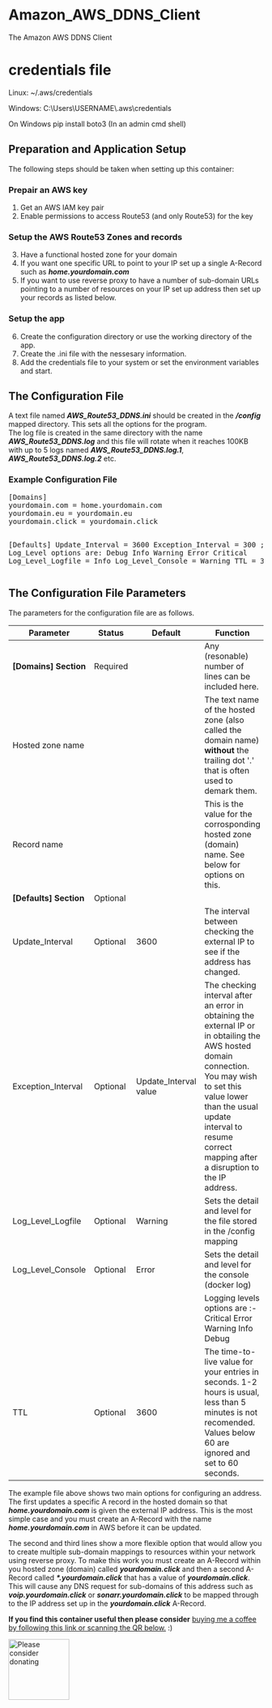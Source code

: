 # Amazon_AWS_DDNS_Client
The Amazon AWS DDNS Client

# credentials file
Linux:
    ~/.aws/credentials

Windows:
    C:\Users\USERNAME\\.aws\credentials

On Windows
pip install boto3
(In an admin cmd shell)

<h2>Preparation and Application Setup</h2>
<p>
The following steps should be taken when setting up this container:<br>
<h3>Prepair an AWS key</h3>
<ol>
  <li>Get an AWS IAM key pair</li>
  <li>Enable permissions to access Route53 (and only Route53) for the key</li>
</ol>

<h3>Setup the AWS Route53 Zones and records</h3>
<ol start="3">
  <li>Have a functional hosted zone for your domain</li>
  <li>If you want one specific URL to point to your IP set up a single A-Record such as <b><i>home.yourdomain.com</b></i></li>
  <li>If you want to use reverse proxy to have a number of sub-domain URLs pointing to a number of resources on your IP set up address then set up your records as listed below.</li>
</ol>

<h3>Setup the app</h3>
<ol start="6">
  <li>Create the configuration directory or use the working directory of the app.</li>
  <li>Create the .ini file with the nessesary information.</li>
  <li>Add the credentials file to your system or set the environment variables and start.</li>
</ol>
</p>

<h2>The Configuration File</h2>
<p>
A text file named <b><i>AWS_Route53_DDNS.ini</b></i> should be created in the <b><i>/config</b></i> mapped directory. This sets all the options for the program.<br>
The log file is created in the same directory with the name <b><i>AWS_Route53_DDNS.log</b></i> and this file will rotate when it reaches 100KB with up to 5 logs named <b><i>AWS_Route53_DDNS.log.1</b></i>, <b><i>AWS_Route53_DDNS.log.2</b></i> etc. 
</p>

<h3>Example Configuration File</h3>
<tt><pre>
[Domains]
yourdomain.com = home.yourdomain.com
yourdomain.eu = yourdomain.eu
yourdomain.click = yourdomain.click

[Defaults]
Update_Interval = 3600
Exception_Interval = 300
; Log_Level options are: Debug Info Warning Error Critical
Log_Level_Logfile = Info 
Log_Level_Console = Warning 
TTL = 3211
</tt></pre>

<h2>The Configuration File Parameters</h2>
<p>
The parameters for the configuration file are as follows.
<br>
<table>
<thead>
<tr><th align="center">Parameter</th>
<th>Status</th>
<th>Default</th>
<th>Function</th>
</tr>
</thead>
<tbody><tr>
<tr>
<tr>
<td align="left"><b>[Domains] Section</b></td>
<td>Required</td>
<td></td>
<td>Any (resonable) number of lines can be included here.</td>
</tr>
<tr>
<td align="left">Hosted zone name</td>
<td></td>
<td></td>
<td>The text name of the hosted zone (also called the domain name) <b>without</b> the trailing dot '.' that is often used to demark them.</td>
</tr>
<tr>
<td align="left">Record name</td>
<td></td>
<td></td>
<td>This is the value for the corrosponding hosted zone (domain) name. See below for options on this.</td>
</tr>
<tr>
<td align="left"><b>[Defaults] Section</b></td>
<td>Optional</td>
<td></td>
<td></td>
</tr>
<tr>
<td align="left">Update_Interval</td>
<td>Optional</td>
<td>3600</td>
<td>The interval between checking the external IP to see if the address has changed.</td>
</tr>
<tr>
<td align="left">Exception_Interval</td>
<td>Optional</td>
<td>Update_Interval value</td>
<td>The checking interval after an error in obtaining the external IP or in obtailing the AWS hosted domain connection. You may wish to set this value lower than the usual update interval to resume correct mapping after a disruption to the IP address.</td>
</tr>
<tr>
<td align="left">Log_Level_Logfile</td>
<td>Optional</td>
<td>Warning</td>
<td>Sets the detail and level for the file stored in the /config mapping</td>
</tr>
<tr>
<td align="left">Log_Level_Console</td>
<td>Optional</td>
<td>Error</td>
<td>Sets the detail and level for the console (docker log)</td>
</tr>
<tr>
<td align="left"></td>
<td></td>
<td></td>
<td>Logging levels options are :- Critical Error Warning Info Debug</td>
</tr>
<tr>
<td align="left">TTL</td>
<td>Optional</td>
<td>3600</td>
<td>The time-to-live value for your entries in seconds. 1-2 hours is usual, less than 5 minutes is not recomended. Values below 60 are ignored and set to 60 seconds.</td>
</tr>
</tbody></table>
</p>
<p>The example file above shows two main options for configuring an address. The first updates a specific A record in the hosted domain so that <b><i>home.yourdomain.com</b></i> is given the external IP address. This is the most simple case and you must create an A-Record with the name <b><i>home.yourdomain.com</b></i> in AWS before it can be updated.</p>
<p>
The second and third lines show a more flexible option that would allow you to create multiple sub-domain mappings to resources within your network using reverse proxy. To make this work you must create an A-Record within you hosted zone (domain) called <b><i>yourdomain.click</b></i> and then a second A-Record called <b><i>*.yourdomain.click</b></i> that has a value of <b><i>yourdomain.click</b></i>. This will cause any DNS request for sub-domains of this address such as <b><i>voip.yourdomain.click</b></i> or <b><i>sonarr.yourdomain.click</b></i> to be mapped through to the IP address set up in the <b><i>yourdomain.click</b></i> A-Record.
</p>

<p><b>If you find this container useful then please consider</b> <a href="https://www.paypal.com/donate?hosted_button_id=N6F4E9YCD5VC8">buying me a coffee by following this link or scanning the QR below.</a> :)</p>

<a href="https://www.paypal.com/donate?hosted_button_id=N6F4E9YCD5VC8"> <img src="http://www.ajwm.uk/dockerdonate.jpg" alt="Please consider donating" width="120" height="120"> </a>
